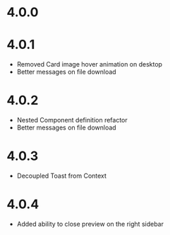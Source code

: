 # 4.0.0
# 4.0.1
- Removed Card image hover animation on desktop
- Better messages on file download
# 4.0.2
- Nested Component definition refactor
- Better messages on file download
# 4.0.3
- Decoupled Toast from Context
# 4.0.4
- Added ability to close preview on the right sidebar
